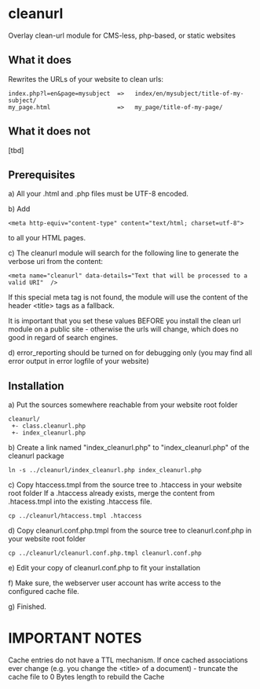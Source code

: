 # cleanurl
Overlay clean-url module for CMS-less, php-based, or static websites

## What it does
Rewrites the URLs of your website to clean urls:

    index.php?l=en&page=mysubject  =>   index/en/mysubject/title-of-my-subject/
    my_page.html                   =>   my_page/title-of-my-page/


## What it does not
[tbd]



## Prerequisites

a) All your .html and .php files must be UTF-8 encoded.

b) Add

    <meta http-equiv="content-type" content="text/html; charset=utf-8">

to all your HTML pages.

c) The cleanurl module will search for the following line to generate the verbose uri from the content:

    <meta name="cleanurl" data-details="Text that will be processed to a valid URI"  />
	
If this special meta tag is not found, the module will use the content of the header &lt;title&gt; tags as a fallback.
	
It is important that you set these values BEFORE you install the clean url module on a public site - otherwise the urls will change,
which does no good in regard of search engines.
   
d) error_reporting should be turned on for debugging only (you may find all error output in error logfile of your website)



## Installation

a) Put the sources somewhere reachable from your website root folder

    cleanurl/
     +- class.cleanurl.php
     +- index_cleanurl.php


b) Create a link named "index_cleanurl.php" to "index_cleanurl.php" of the cleanurl package

    ln -s ../cleanurl/index_cleanurl.php index_cleanurl.php


c) Copy htaccess.tmpl from the source tree to .htaccess in your website root folder
  If a .htaccess already exists, merge the content from .htacess.tmpl into the existing .htaccess file.

    cp ../cleanurl/htaccess.tmpl .htaccess


d) Copy cleanurl.conf.php.tmpl from the source tree to cleanurl.conf.php in your website root folder

    cp ../cleanurl/cleanurl.conf.php.tmpl cleanurl.conf.php


e) Edit your copy of cleanurl.conf.php to fit your installation


f) Make sure, the webserver user account has write access to the configured cache file.


g) Finished.



# IMPORTANT NOTES

Cache entries do not have a TTL mechanism.
If once cached associations ever change (e.g. you change the &lt;title&gt; of a document) - truncate the cache file to 0 Bytes length to rebuild the Cache

